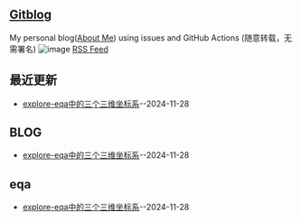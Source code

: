 ## [Gitblog](https://yihong0618.github.io/gitblog/)
My personal blog([About Me](https://github.com/yihong0618/gitblog/issues/282)) using issues and GitHub Actions (随意转载，无需署名)
![image](https://github.com/user-attachments/assets/a168bf11-661e-4566-b042-7fc9544de528)
[RSS Feed](https://raw.githubusercontent.com/aqvq/aqvq/master/feed.xml)

## 最近更新
- [explore-eqa中的三个三维坐标系](https://github.com/aqvq/aqvq/issues/1)--2024-11-28
## BLOG
- [explore-eqa中的三个三维坐标系](https://github.com/aqvq/aqvq/issues/1)--2024-11-28
## eqa
- [explore-eqa中的三个三维坐标系](https://github.com/aqvq/aqvq/issues/1)--2024-11-28

